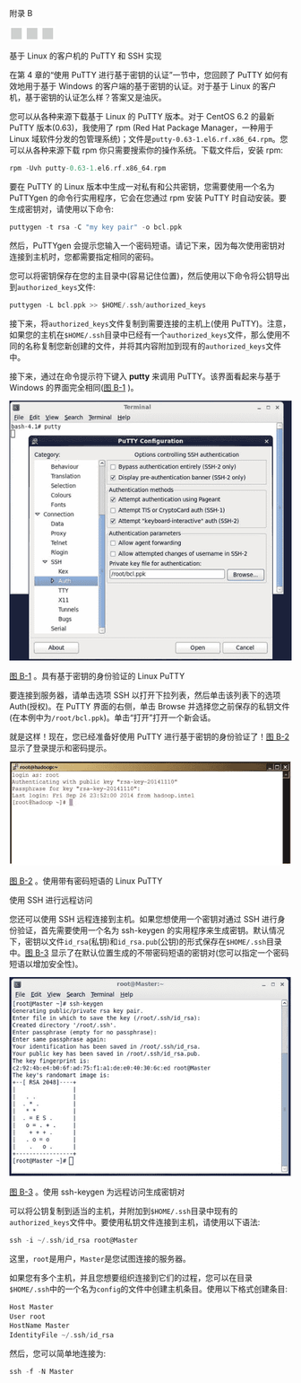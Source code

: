 附录 B

![image](img/frontdot.jpg)

基于 Linux 的客户机的 PuTTY 和 SSH 实现

在第 4 章的“使用 PuTTY 进行基于密钥的认证”一节中，您回顾了 PuTTY 如何有效地用于基于 Windows 的客户端的基于密钥的认证。对于基于 Linux 的客户机，基于密钥的认证怎么样？答案又是油灰。

您可以从各种来源下载基于 Linux 的 PuTTY 版本。对于 CentOS 6.2 的最新 PuTTY 版本(0.63)，我使用了 rpm (Red Hat Package Manager，一种用于 Linux 域软件分发的包管理系统)；文件是`putty-0.63-1.el6.rf.x86_64.rpm`。您可以从各种来源下载 rpm 你只需要搜索你的操作系统。下载文件后，安装 rpm:

```scala
rpm -Uvh putty-0.63-1.el6.rf.x86_64.rpm

```

要在 PuTTY 的 Linux 版本中生成一对私有和公共密钥，您需要使用一个名为 PuTTYgen 的命令行实用程序，它会在您通过 rpm 安装 PuTTY 时自动安装。要生成密钥对，请使用以下命令:

```scala
puttygen -t rsa -C "my key pair" -o bcl.ppk

```

然后，PuTTYgen 会提示您输入一个密码短语。请记下来，因为每次使用密钥对连接到主机时，您都需要指定相同的密码。

您可以将密钥保存在您的主目录中(容易记住位置)，然后使用以下命令将公钥导出到`authorized_keys`文件:

```scala
puttygen -L bcl.ppk >> $HOME/.ssh/authorized_keys

```

接下来，将`authorized_keys`文件复制到需要连接的主机上(使用 PuTTY)。注意，如果您的主机在`$HOME/.ssh`目录中已经有一个`authorized_keys`文件，那么使用不同的名称复制您新创建的文件，并将其内容附加到现有的`authorized_keys`文件中。

接下来，通过在命令提示符下键入 **putty** 来调用 PuTTY。该界面看起来与基于 Windows 的界面完全相同([图 B-1](#Fig1) )。

![9781430265443_AppB-01.jpg](img/9781430265443_AppB-01.jpg)

[图 B-1](#_Fig1) 。具有基于密钥的身份验证的 Linux PuTTY

要连接到服务器，请单击选项 SSH 以打开下拉列表，然后单击该列表下的选项 Auth(授权)。在 PuTTY 界面的右侧，单击 Browse 并选择您之前保存的私钥文件(在本例中为`/root/bcl.ppk`)。单击“打开”打开一个新会话。

就是这样！现在，您已经准备好使用 PuTTY 进行基于密钥的身份验证了！[图 B-2](#Fig2) 显示了登录提示和密码提示。

![9781430265443_AppB-02.jpg](img/9781430265443_AppB-02.jpg)

[图 B-2](#_Fig2) 。使用带有密码短语的 Linux PuTTY

使用 SSH 进行远程访问

您还可以使用 SSH 远程连接到主机。如果您想使用一个密钥对通过 SSH 进行身份验证，首先需要使用一个名为 ssh-keygen 的实用程序来生成密钥。默认情况下，密钥以文件`id_rsa`(私钥)和`id_rsa.pub`(公钥)的形式保存在`$HOME/.ssh`目录中。[图 B-3](#Fig3) 显示了在默认位置生成的不带密码短语的密钥对(您可以指定一个密码短语以增加安全性)。

![9781430265443_AppB-03.jpg](img/9781430265443_AppB-03.jpg)

[图 B-3](#_Fig3) 。使用 ssh-keygen 为远程访问生成密钥对

可以将公钥复制到适当的主机，并附加到`$HOME/.ssh`目录中现有的`authorized_keys`文件中。要使用私钥文件连接到主机，请使用以下语法:

```scala
ssh -i ~/.ssh/id_rsa root@Master

```

这里，`root`是用户，`Master`是您试图连接的服务器。

如果您有多个主机，并且您想要组织连接到它们的过程，您可以在目录`$HOME/.ssh`中的一个名为`config`的文件中创建主机条目。使用以下格式创建条目:

```scala
Host Master
User root
HostName Master
IdentityFile ~/.ssh/id_rsa

```

然后，您可以简单地连接为:

```scala
ssh -f -N Master

```
